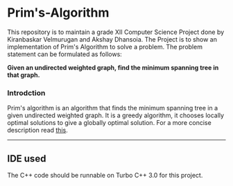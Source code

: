 # Prim's-Algorithm

This repository is to maintain a grade XII Computer Science Project done by Kiranbaskar Velmurugan and Akshay Dhansoia. The Project is to
show an implementation of Prim's Algorithm to solve a problem. The problem statement can be formulated as follows: 

**Given an undirected weighted graph, find the minimum spanning tree in that graph.**

### Introdction
  Prim's algorithm is an algorithm that finds the minimum spanning tree in a given undirected weighted graph. It is a greedy algorithm,
  it chooses locally optimal solutions to give a globally optimal solution. For a more concise description read [this](https://en.wikipedia.org/wiki/Prim%27s_algorithm).
  
<!--- Enter stuff above here; the thing below this is the footer --->
---
## IDE used
  The C++ code should be runnable on Turbo C++ 3.0 for this project.

